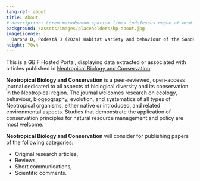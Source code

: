 ```yaml
---
lang-ref: about
title: About
# description: Lorem markdownum spatium limes indefessus neque at orat aestuat
background: /assets/images/placeholders/hp-about.jpg
imageLicense: |
  Barona D, Podestá J (2024) Habitat variety and behaviour of the Sanderling (_Calidris alba_) in an urban neotropical coastal wetland. Neotropical Biology and Conservation 19(1): 1-15. [https://doi.org/10.3897/neotropical.19.e115562](https://doi.org/10.3897/neotropical.19.e115562)
height: 70vh
---
```


This is а GBIF Hosted Portal, displaying data extracted or associated with articles published in [Neotropical Biology and Conservation](https://neotropical.pensoft.net/).

**Neotropical Biology and Conservation** is a peer-reviewed, open-access journal dedicated to all aspects of biological diversity and its conservation in the Neotropical region. The journal welcomes research on ecology, behaviour, biogeography, evolution, and systematics of all types of Neotropical organisms, either native or introduced, and related environmental aspects. Studies that demonstrate the application of conservation principles for natural resource management and policy are most welcome.

**Neotropical Biology and Conservation** will consider for publishing papers of the following categories:

* Original research articles,
* Reviews,
* Short communications,
* Scientific comments.